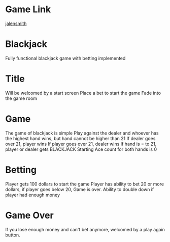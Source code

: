 # Game Link
[jalensmith](https://jalensmith17.github.io/Blackjack/)

# Blackjack
Fully functional blackjack game with betting implemented

# Title
Will be welcomed by a start screen
Place a bet to start the game
Fade into the game room

# Game
The game of blackjack is simple
Play against the dealer and whoever has the highest hand wins, but hand cannot be higher than 21
If dealer goes over 21, player wins
If player goes over 21, dealer wins
If hand is = to 21, player or dealer gets BLACKJACK
Starting Ace count for both hands is 0


# Betting
Player gets 100 dollars to start the game
Player has ability to bet 20 or more dollars, if player goes below 20, Game is over.
Ability to double down if player had enough money

# Game Over
If you lose enough money and can't bet anymore, welcomed by a play again button.

